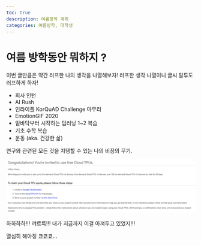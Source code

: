 ```yaml
---
toc: true
description: 여름방학 계획
categories: 여름방학, 대학생
---
```


# 여름 방학동안 뭐하지 ?

이번 글만큼은 약간 러프한 나의 생각을 나열해보자! 러프한 생각 나열이니 글씨 말투도 러프하게 하자!

- 회사 인턴
- AI Rush
- 인라이플 KorQuAD Challenge 마무리
- EmotionGIF 2020
- 밑바닥부터 시작하는 딥러닝 1~2 복습
- 기초 수학 복습
- 운동 (aka. 건강한 삶)

연구와 관련된 모든 것을 지탱할 수 있는 나의 비장의 무기.

![trfc](https://raw.githubusercontent.com/JudePark96/blog/master/images/tfrc_tpu.png)

하하하하!!! 꺄르륵!!! 내가 지금까지 이걸 아껴두고 있었지!!!

열심히 해야징 쿄쿄쿄...
